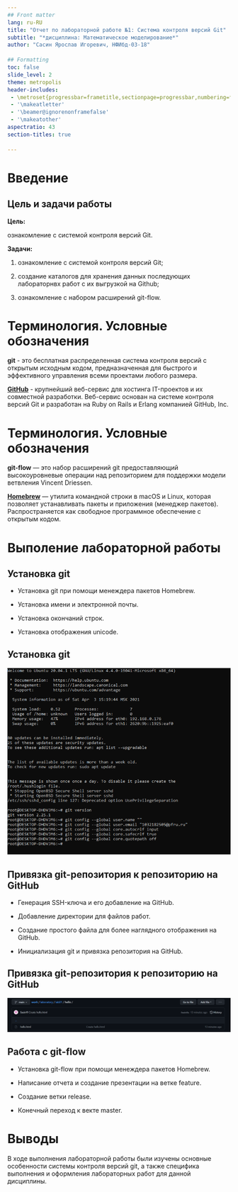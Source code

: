 ```yaml
---
## Front matter
lang: ru-RU
title: "Отчет по лабораторной работе №1: Система контроля версий Git"
subtitle: "*дисциплина: Математическое моделирование*"
author: "Сасин Ярослав Игоревич, НФИбд-03-18"

## Formatting
toc: false
slide_level: 2
theme: metropolis
header-includes: 
 - \metroset{progressbar=frametitle,sectionpage=progressbar,numbering=fraction}
 - '\makeatletter'
 - '\beamer@ignorenonframefalse'
 - '\makeatother'
aspectratio: 43
section-titles: true

---
```


# Введение

## Цель и задачи работы

**Цель:** 

ознакомление с системой контроля версий Git. 

**Задачи:**

1. ознакомление с системой контроля версий Git;

2. создание каталогов для хранения данных последующих лабораторнвх работ с их выгрузкой на Github;

3. ознакомление с набором расширений git-flow.

# Терминология. Условные обозначения

**git** - это бесплатная распределенная система контроля версий с открытым исходным кодом, предназначенная для быстрого и эффективного управления всеми проектами любого размера.

[**GitHub**](https://github.com) - крупнейший веб-сервис для хостинга IT-проектов и их совместной разработки. Веб-сервис основан на системе контроля версий Git и разработан на Ruby on Rails и Erlang компанией GitHub, Inc. 

# Терминология. Условные обозначения

**git-flow** — это набор расширений git предоставляющий высокоуровневые операции над репозиторием для поддержки модели ветвления Vincent Driessen.

[**Homebrew**](https://brew.sh) — утилита командной строки в macOS и Linux, которая позволяет устанавливать пакеты и приложения (менеджер пакетов). Распространяется как свободное программное обеспечение с открытым кодом. 

# Выполение лабораторной работы

## Установка git

- Установка git при помощи менеждера пакетов Homebrew.

- Установка имени и электронной почты.

- Установка окончаний строк.

- Установка отображения unicode. 

## Установка git

![Установка и настройка git](image1.png)

## Привязка git-репозитория к репозиторию на GitHub

- Генерация SSH-ключа и его добавление на GitHub.

- Добавление директории для файлов работ.

- Создание простого файла для более наглядного отображения на GitHub.

- Инициализация git и привязка репозитория на GitHub.

## Привязка git-репозитория к репозиторию на GitHub

![Репозиторий на GitHub](image7.png)

## Работа с git-flow

- Установка git-flow при помощи менеждера пакетов Homebrew.

- Написание отчета и создание презентации на ветке feature. 

- Создание ветки release.

- Конечный переход к векте master.

# Выводы

В ходе выполнения лабораторной работы были изучены основные особенности системы контроля версий git, а также специфика выполнения и оформления лабораторных работ для данной дисциплины. 
